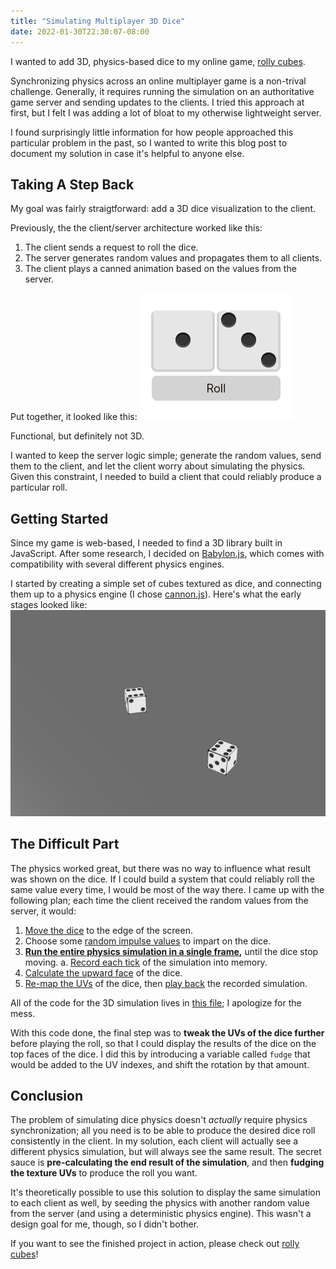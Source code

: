 ```yaml
---
title: "Simulating Multiplayer 3D Dice"
date: 2022-01-30T22:30:07-08:00
---
```


I wanted to add 3D, physics-based dice to my online game, [rolly cubes](https://rollycubes.com).

Synchronizing physics across an online multiplayer game is a non-trival challenge. Generally, it requires running the simulation on an authoritative game server and sending updates to the clients. I tried this approach at first, but I felt I was adding a lot of bloat to my otherwise lightweight server.

I found surprisingly little information for how people approached this particular problem in the past, so I wanted to write this blog post to document my solution in case it's helpful to anyone else.

## Taking A Step Back

My goal was fairly straigtforward: add a 3D dice visualization to the client.

Previously, the the client/server architecture worked like this:
  1. The client sends a request to roll the dice.
  1. The server generates random values and propagates them to all clients.
  1. The client plays a canned animation based on the values from the server.

Put together, it looked like this:
![2D Dice Roll Animation](./2d_roll.gif)

Functional, but definitely not 3D.

I wanted to keep the server logic simple; generate the random values, send them to the client, and let the client worry about simulating the physics. Given this constraint, I needed to build a client that could reliably produce a particular roll.

## Getting Started

Since my game is web-based, I needed to find a 3D library built in JavaScript. After some research, I decided on [Babylon.js](https://www.babylonjs.com/), which comes with compatibility with several different physics engines.

I started by creating a simple set of cubes textured as dice, and connecting them up to a physics engine (I chose [cannon.js](https://schteppe.github.io/cannon.js/)). Here's what the early stages looked like:
![Early 3D dice roll](./early_3d_dice.gif)

## The Difficult Part

The physics worked great, but there was no way to influence what result was shown on the dice. If I could build a system that could reliably roll the same value every time, I would be most of the way there. I came up with the following plan; each time the client received the random values from the server, it would:

  1. [Move the dice](https://github.com/cgsdev0/rollycubes/blob/8d419a12284569f0c40959a4de6482b603ce759a/client/src/3d/main.ts#L384-L388) to the edge of the screen.
  1. Choose some [random impulse values](https://github.com/cgsdev0/rollycubes/blob/8d419a12284569f0c40959a4de6482b603ce759a/client/src/3d/main.ts#L393-L403) to impart on the dice.
  1. **[Run the entire physics simulation in a single frame](https://github.com/cgsdev0/rollycubes/blob/8d419a12284569f0c40959a4de6482b603ce759a/client/src/3d/main.ts#L410-L414),** until the dice stop moving.
    a. [Record each tick](https://github.com/cgsdev0/rollycubes/blob/8d419a12284569f0c40959a4de6482b603ce759a/client/src/3d/main.ts#L436-L447) of the simulation into memory.
  1. [Calculate the upward face](https://github.com/cgsdev0/rollycubes/blob/8d419a12284569f0c40959a4de6482b603ce759a/client/src/3d/main.ts#L24-L45) of the dice.
  1. [Re-map the UVs](https://github.com/cgsdev0/rollycubes/blob/8d419a12284569f0c40959a4de6482b603ce759a/client/src/3d/main.ts#L48-L73) of the dice, then [play back](https://github.com/cgsdev0/rollycubes/blob/8d419a12284569f0c40959a4de6482b603ce759a/client/src/3d/main.ts#L482-L516) the recorded simulation.

All of the code for the 3D simulation lives in [this file](https://github.com/cgsdev0/rollycubes/blob/8d419a12284569f0c40959a4de6482b603ce759a/client/src/3d/main.ts); I apologize for the mess.

With this code done, the final step was to **tweak the UVs of the dice further** before playing the roll, so that I could display the results of the dice on the top faces of the dice. I did this by introducing a variable called `fudge` that would be added to the UV indexes, and shift the rotation by that amount.

## Conclusion

The problem of simulating dice physics doesn't _actually_ require physics synchronization; all you need is to be able to produce the desired dice roll consistently in the client. In my solution, each client will actually see a different physics simulation, but will always see the same result. The secret sauce is **pre-calculating the end result of the simulation**, and then **fudging the texture UVs** to produce the roll you want.

It's theoretically possible to use this solution to display the same simulation to each client as well, by seeding the physics with another random value from the server (and using a deterministic physics engine). This wasn't a design goal for me, though, so I didn't bother.

If you want to see the finished project in action, please check out [rolly cubes](https://github.com/cgsdev0/rollycubes#dice-game)!
